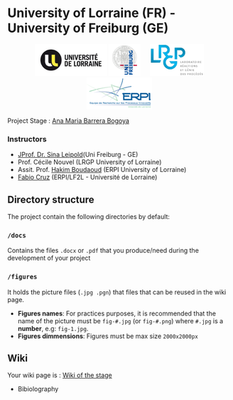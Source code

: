 # University of Lorraine (FR) -  University of Freiburg (GE)

<p align="center">
  <img src="https://github.com/LF2L/GF-Ana/blob/master/Documents/Figures/Logos/UL.png" height="72px">
  <img src="https://github.com/LF2L/GF-Ana/blob/master/Documents/Figures/Logos/Univ-Freiburg.png" height="72px"> &emsp;
  <img src="https://github.com/LF2L/GF-Ana/blob/master/Documents/Figures/Logos/LGRP.png" height="72px">
  <img src="https://github.com/LF2L/GF-Ana/blob/master/Documents/Figures/Logos/ERPI.png" height="72px">
</p>




Project Stage : [Ana Maria Barrera Bogoya](mailto:anamaria.barrera-bogoya8@etu.univ-lorraine.fr) 

### Instructors
- [JProf. Dr. Sina Leipold](https://www.transition.uni-freiburg.de/team-1/cv-sina-leipold)(Uni Freiburg - GE)	
- Prof. Cécile Nouvel (LRGP University of Lorraine) 
- Assit. Prof. [Hakim Boudaoud](https://erpi.univ-lorraine.fr/people/Hakim-Boudaoud/) (ERPI University of Lorraine)
- [Fabio Cruz](https://erpi.univ-lorraine.fr/people/Fabio-Cruz/) (ERPI/LF2L - Université de Lorraine)



## Directory structure
The project contain the following directories by default:

### `/docs`
Contains the files  `.docx` or `.pdf` that you produce/need during the development of your project 

### `/figures`
It holds the picture files (`.jpg .pgn`) that files that can be reused in the wiki page.

- **Figures names**: For practices purposes, it is recommended that the name of the picture must be `fig-#.jpg` (or `fig-#.png`)  where `#.jpg` is a **number**, e.g: `fig-1.jpg`.
- **Figures dimmensions**: Figures must be max size `2000x2000px`



## Wiki
Your wiki page is : [Wiki of the stage](https://github.com/LF2L/GF-Ana/wiki)
- Bibiolography

